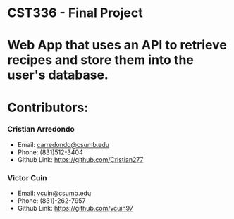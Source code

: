 # CST336 - Final Project

# Web App that uses an API to retrieve recipes and store them into the user's database. 

# Contributors:

### Cristian Arredondo
- Email: carredondo@csumb.edu
- Phone: (831)512-3404
- Github Link: https://github.com/Cristian277

### Victor Cuin
- Email: vcuin@csumb.edu
- Phone: (831)-262-7957
- Github Link: https://github.com/vcuin97

